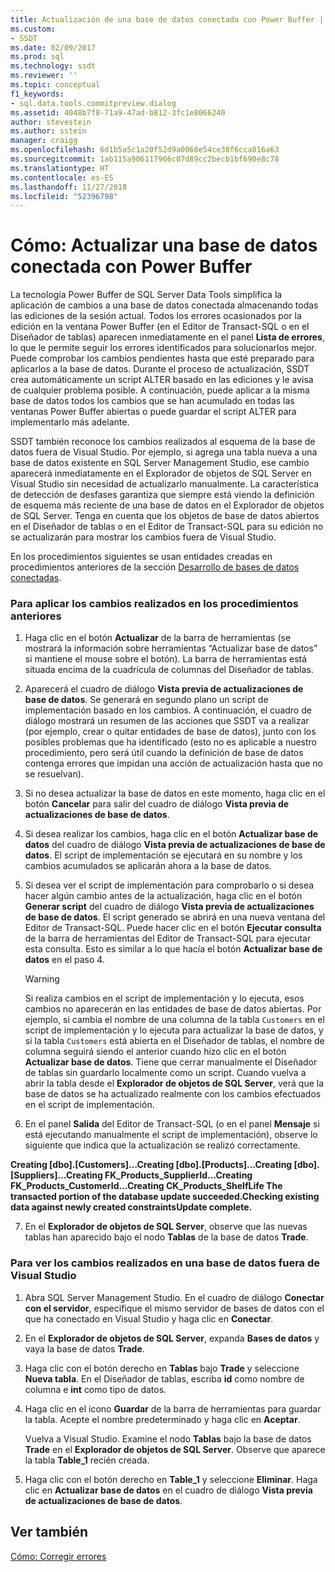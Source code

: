 ```yaml
---
title: Actualización de una base de datos conectada con Power Buffer | Microsoft Docs
ms.custom:
- SSDT
ms.date: 02/09/2017
ms.prod: sql
ms.technology: ssdt
ms.reviewer: ''
ms.topic: conceptual
f1_keywords:
- sql.data.tools.commitpreview.dialog
ms.assetid: 4048b7f8-71a9-47ad-b812-3fc1e8066240
author: stevestein
ms.author: sstein
manager: craigg
ms.openlocfilehash: 6d1b5a5c1a20f52d9a0060e54ce38f6cca816a63
ms.sourcegitcommit: 1ab115a906117966c07d89cc2becb1bf690e8c78
ms.translationtype: HT
ms.contentlocale: es-ES
ms.lasthandoff: 11/27/2018
ms.locfileid: "52396798"
---
```

# <a name="how-to-update-a-connected-database-with-power-buffer"></a>Cómo: Actualizar una base de datos conectada con Power Buffer
La tecnología Power Buffer de SQL Server Data Tools simplifica la aplicación de cambios a una base de datos conectada almacenando todas las ediciones de la sesión actual. Todos los errores ocasionados por la edición en la ventana Power Buffer (en el Editor de Transact\-SQL o en el Diseñador de tablas) aparecen inmediatamente en el panel **Lista de errores**, lo que le permite seguir los errores identificados para solucionarlos mejor. Puede comprobar los cambios pendientes hasta que esté preparado para aplicarlos a la base de datos. Durante el proceso de actualización, SSDT crea automáticamente un script ALTER basado en las ediciones y le avisa de cualquier problema posible. A continuación, puede aplicar a la misma base de datos todos los cambios que se han acumulado en todas las ventanas Power Buffer abiertas o puede guardar el script ALTER para implementarlo más adelante.  
  
SSDT también reconoce los cambios realizados al esquema de la base de datos fuera de Visual Studio. Por ejemplo, si agrega una tabla nueva a una base de datos existente en SQL Server Management Studio, ese cambio aparecerá inmediatamente en el Explorador de objetos de SQL Server en Visual Studio sin necesidad de actualizarlo manualmente. La característica de detección de desfases garantiza que siempre está viendo la definición de esquema más reciente de una base de datos en el Explorador de objetos de SQL Server. Tenga en cuenta que los objetos de base de datos abiertos en el Diseñador de tablas o en el Editor de Transact\-SQL para su edición no se actualizarán para mostrar los cambios fuera de Visual Studio.  
  
En los procedimientos siguientes se usan entidades creadas en procedimientos anteriores de la sección [Desarrollo de bases de datos conectadas](../ssdt/connected-database-development.md).  
  
### <a name="to-apply-the-changes-made-in-the-previous-procedures"></a>Para aplicar los cambios realizados en los procedimientos anteriores  
  
1.  Haga clic en el botón **Actualizar** de la barra de herramientas (se mostrará la información sobre herramientas “Actualizar base de datos” si mantiene el mouse sobre el botón). La barra de herramientas está situada encima de la cuadrícula de columnas del Diseñador de tablas.  
  
2.  Aparecerá el cuadro de diálogo **Vista previa de actualizaciones de base de datos**. Se generará en segundo plano un script de implementación basado en los cambios. A continuación, el cuadro de diálogo mostrará un resumen de las acciones que SSDT va a realizar (por ejemplo, crear o quitar entidades de base de datos), junto con los posibles problemas que ha identificado (esto no es aplicable a nuestro procedimiento, pero será útil cuando la definición de base de datos contenga errores que impidan una acción de actualización hasta que no se resuelvan).  
  
3.  Si no desea actualizar la base de datos en este momento, haga clic en el botón **Cancelar** para salir del cuadro de diálogo **Vista previa de actualizaciones de base de datos**.  
  
4.  Si desea realizar los cambios, haga clic en el botón **Actualizar base de datos** del cuadro de diálogo **Vista previa de actualizaciones de base de datos**. El script de implementación se ejecutará en su nombre y los cambios acumulados se aplicarán ahora a la base de datos.  
  
5.  Si desea ver el script de implementación para comprobarlo o si desea hacer algún cambio antes de la actualización, haga clic en el botón **Generar script** del cuadro de diálogo **Vista previa de actualizaciones de base de datos**. El script generado se abrirá en una nueva ventana del Editor de Transact\-SQL. Puede hacer clic en el botón **Ejecutar consulta** de la barra de herramientas del Editor de Transact\-SQL para ejecutar esta consulta. Esto es similar a lo que hacía el botón **Actualizar base de datos** en el paso 4.  
  
    > [!WARNING]  
    > Si realiza cambios en el script de implementación y lo ejecuta, esos cambios no aparecerán en las entidades de base de datos abiertas. Por ejemplo, si cambia el nombre de una columna de la tabla `Customers` en el script de implementación y lo ejecuta para actualizar la base de datos, y si la tabla `Customers` está abierta en el Diseñador de tablas, el nombre de columna seguirá siendo el anterior cuando hizo clic en el botón **Actualizar base de datos**. Tiene que cerrar manualmente el Diseñador de tablas sin guardarlo localmente como un script. Cuando vuelva a abrir la tabla desde el **Explorador de objetos de SQL Server**, verá que la base de datos se ha actualizado realmente con los cambios efectuados en el script de implementación.  
  
6.  En el panel **Salida** del Editor de Transact\-SQL (o en el panel **Mensaje** si está ejecutando manualmente el script de implementación), observe lo siguiente que indica que la actualización se realizó correctamente.  
  
**Creating [dbo].[Customers]...Creating [dbo].[Products]...Creating [dbo].[Suppliers]...Creating FK_Products_SupplierId...Creating FK_Products_CustomerId...Creating CK_Products_ShelfLife The transacted portion of the database update succeeded.Checking existing data against newly created constraintsUpdate complete.**  
  
7.  En el **Explorador de objetos de SQL Server**, observe que las nuevas tablas han aparecido bajo el nodo **Tablas** de la base de datos **Trade**.  
  
### <a name="to-view-changes-made-to-a-database-outside-visual-studio"></a>Para ver los cambios realizados en una base de datos fuera de Visual Studio  
  
1.  Abra SQL Server Management Studio. En el cuadro de diálogo **Conectar con el servidor**, especifique el mismo servidor de bases de datos con el que ha conectado en Visual Studio y haga clic en **Conectar**.  
  
2.  En el **Explorador de objetos de SQL Server**, expanda **Bases de datos** y vaya la base de datos **Trade**.  
  
3.  Haga clic con el botón derecho en **Tablas** bajo **Trade** y seleccione **Nueva tabla**. En el Diseñador de tablas, escriba **id** como nombre de columna e **int** como tipo de datos.  
  
4.  Haga clic en el icono **Guardar** de la barra de herramientas para guardar la tabla. Acepte el nombre predeterminado y haga clic en **Aceptar**.  
  
    Vuelva a Visual Studio. Examine el nodo **Tablas** bajo la base de datos **Trade** en el **Explorador de objetos de SQL Server**. Observe que aparece la tabla **Table_1** recién creada.  
  
5.  Haga clic con el botón derecho en **Table_1** y seleccione **Eliminar**. Haga clic en **Actualizar base de datos** en el cuadro de diálogo **Vista previa de actualizaciones de base de datos**.  
  
## <a name="see-also"></a>Ver también  
[Cómo: Corregir errores](../ssdt/how-to-fix-errors.md)  
  

